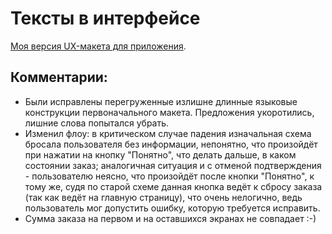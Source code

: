 # Тексты в интерфейсе
[Моя версия UX-макета для приложения](https://www.figma.com/file/9QtNPF0JKPoOMT8WLzM3Cq/%D0%A4%D0%B8%D0%BD%D1%82%D0%B5%D1%85-%D0%BA%D1%83%D1%80%D1%81-%D0%A2%D0%B5%D0%BA%D1%81%D1%82%D1%8B-%D0%B2-%D0%B8%D0%BD%D1%82%D0%B5%D1%80%D1%84%D0%B5%D0%B9%D1%81%D0%B5-%D0%94%D0%97).  
## Комментарии:
+ Были исправлены перегруженные излишне длинные языковые конструкции первоначального макета. Предложения укоротились, лишние слова попытался убрать. 
+ Изменил флоу: в критическом случае падения изначальная схема бросала пользователя без информации, непонятно, что произойдёт при нажатии на кнопку "Понятно", что делать дальше, в каком состоянии заказ; аналогичная ситуация и с отменой подтверждения - пользователю неясно, что произойдёт после кнопки "Понятно", к тому же, судя по старой схеме данная кнопка ведёт к сбросу заказа (так как ведёт на главную страницу), что очень нелогично, ведь пользователь мог допустить ошибку, которую требуется исправить.
+ Сумма заказа на первом и на оставшихся экранах не совпадает :-)

